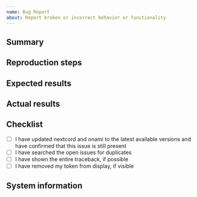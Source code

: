 ```yaml
---
name: Bug Report
about: Report broken or incorrect behavior or functionality
---
```


## Summary

<!-- A summary of your bug report -->

## Reproduction steps

<!-- Under what conditions does this bug occur? Is there a consistent method to reproduce the bug, and if so - what is it? If code is used in the reproduction process, please produce it here. -->

## Expected results

<!-- What you expected to occur as a result of your reproduction steps -->

## Actual results

<!-- What actually occurred as a result of your reproduction steps - i.e., the broken/incorrect behavior. -->

## Checklist

<!-- To check a box, place an x in the box (with no spaces), like so: [x] -->

- [ ] I have updated nextcord and onami to the latest available versions and have confirmed that this issue is still present
- [ ] I have searched the open issues for duplicates
- [ ] I have shown the entire traceback, if possible
- [ ] I have removed my token from display, if visible

## System information

<!-- Post information both about your onami AND nextcord version here -->
<!-- You can get information about nextcord by running `python -m nextcord -v` -->
<!-- You can get your onami version by running `pip show onami` -->
